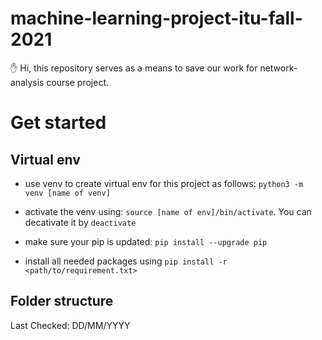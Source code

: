 # machine-learning-project-itu-fall-2021 

:hand: Hi, this repository serves as a means to save our work for network-analysis course project.

# Get started

## Virtual env

- use venv to create virtual env for this project as follows: `python3 -m venv [name of venv]`

- activate the venv using: `source [name of env]/bin/activate`. You can decativate it by `deactivate`

- make sure your pip is updated: `pip install --upgrade pip`

- install all needed packages using `pip install -r <path/to/requirement.txt>`

## Folder structure
Last Checked: DD/MM/YYYY 
